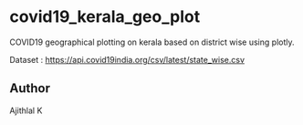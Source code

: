 # covid19_kerala_geo_plot

  COVID19 geographical plotting on kerala based on district wise using plotly.
  
  Dataset : https://api.covid19india.org/csv/latest/state_wise.csv

## Author
  
  Ajithlal K

